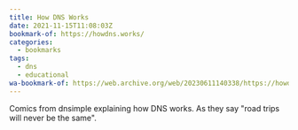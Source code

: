 ```yaml
---
title: How DNS Works
date: 2021-11-15T11:08:03Z
bookmark-of: https://howdns.works/
categories:
  - bookmarks
tags:
  - dns
  - educational
wa-bookmark-of: https://web.archive.org/web/20230611140338/https://howdns.works/
---
```


Comics from dnsimple explaining how DNS works. As they say "road trips will never be the same".
